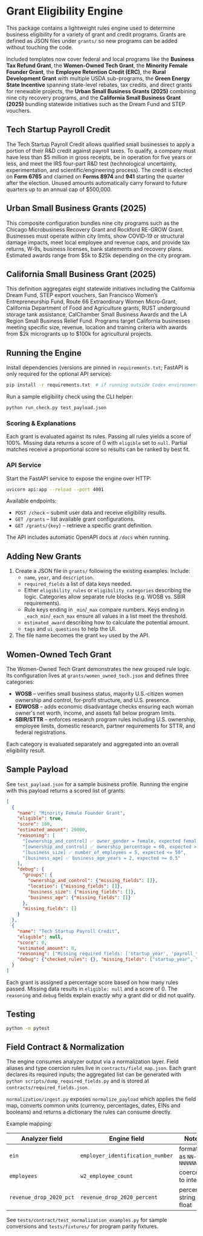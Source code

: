 # Grant Eligibility Engine

This package contains a lightweight rules engine used to determine business eligibility for a variety of grant and credit programs. Grants are defined as JSON files under `grants/` so new programs can be added without touching the code.

Included templates now cover federal and local programs like the **Business Tax Refund Grant**, the **Women-Owned Tech Grant**, the **Minority Female Founder Grant**, the **Employee Retention Credit (ERC)**, the **Rural Development Grant** with multiple USDA sub-programs, the **Green Energy State Incentive** spanning state-level rebates, tax credits, and direct grants for renewable projects, the **Urban Small Business Grants (2025)** combining nine city recovery programs, and the **California Small Business Grant (2025)** bundling statewide initiatives such as the Dream Fund and STEP vouchers.

## Tech Startup Payroll Credit

The Tech Startup Payroll Credit allows qualified small businesses to apply a portion of their R&D credit against payroll taxes. To qualify, a company must have less than $5 million in gross receipts, be in operation for five years or less, and meet the IRS four-part R&D test (technological uncertainty, experimentation, and scientific/engineering process). The credit is elected on **Form 6765** and claimed on **Forms 8974** and **941** starting the quarter after the election. Unused amounts automatically carry forward to future quarters up to an annual cap of $500,000.

## Urban Small Business Grants (2025)

This composite configuration bundles nine city programs such as the Chicago Microbusiness Recovery Grant and Rockford RE-GROW Grant. Businesses must operate within city limits, show COVID‑19 or structural damage impacts, meet local employee and revenue caps, and provide tax returns, W‑9s, business licenses, bank statements and recovery plans. Estimated awards range from $5k to $25k depending on the city program.

## California Small Business Grant (2025)

This definition aggregates eight statewide initiatives including the California Dream Fund, STEP export vouchers, San Francisco Women’s Entrepreneurship Fund, Route 66 Extraordinary Women Micro‑Grant, California Department of Food and Agriculture grants, RUST underground storage tank assistance, CalChamber Small Business Awards and the LA Region Small Business Relief Fund. Programs target California businesses meeting specific size, revenue, location and training criteria with awards from $2k microgrants up to $100k for agricultural projects.

## Running the Engine

Install dependencies (versions are pinned in `requirements.txt`; FastAPI is only required for the optional API service):

```bash
pip install -r requirements.txt  # if running outside Codex environment
```

Run a sample eligibility check using the CLI helper:

```bash
python run_check.py test_payload.json
```

### Scoring & Explanations

Each grant is evaluated against its rules. Passing all rules yields a score of 100%. Missing data returns a score of 0 with `eligible` set to `null`. Partial matches receive a proportional score so results can be ranked by best fit.

### API Service

Start the FastAPI service to expose the engine over HTTP:

```bash
uvicorn api:app --reload --port 4001
```

Available endpoints:

- `POST /check` – submit user data and receive eligibility results.
- `GET /grants` – list available grant configurations.
- `GET /grants/{key}` – retrieve a specific grant definition.

The API includes automatic OpenAPI docs at `/docs` when running.

## Adding New Grants

1. Create a JSON file in `grants/` following the existing examples. Include:
   - `name`, `year`, and `description`.
   - `required_fields` a list of data keys needed.
   - Either `eligibility_rules` or `eligibility_categories` describing the logic. Categories allow separate rule blocks (e.g. WOSB vs. SBIR requirements).
   - Rule keys ending in `_min`/`_max` compare numbers. Keys ending in `_each_min`/`_each_max` ensure all values in a list meet the threshold.
   - `estimated_award` describing how to calculate the potential amount.
   - `tags` and `ui_questions` to help the UI.
2. The file name becomes the grant `key` used by the API.

## Women-Owned Tech Grant

The Women-Owned Tech Grant demonstrates the new grouped rule logic. Its configuration lives at `grants/women_owned_tech.json` and defines three categories:

- **WOSB** – verifies small business status, majority U.S.‑citizen women ownership and control, for‑profit structure, and U.S. presence.
- **EDWOSB** – adds economic disadvantage checks ensuring each woman owner's net worth, income, and assets fall below program limits.
- **SBIR/STTR** – enforces research program rules including U.S. ownership, employee limits, domestic research, partner requirements for STTR, and federal registrations.

Each category is evaluated separately and aggregated into an overall eligibility result.

## Sample Payload

See `test_payload.json` for a sample business profile. Running the engine with this payload returns a scored list of grants:

```json
[
  {
    "name": "Minority Female Founder Grant",
    "eligible": true,
    "score": 100,
    "estimated_amount": 20000,
    "reasoning": [
      "[ownership_and_control] ✅ owner_gender = female, expected female",
      "[ownership_and_control] ✅ ownership_percentage = 60, expected >= 51",
      "[business_size] ✅ number_of_employees = 5, expected <= 50",
      "[business_age] ✅ business_age_years = 2, expected >= 0.5"
    ],
    "debug": {
      "groups": {
        "ownership_and_control": {"missing_fields": []},
        "location": {"missing_fields": []},
        "business_size": {"missing_fields": []},
        "business_age": {"missing_fields": []}
      },
      "missing_fields": []
    }
  },
  {
    "name": "Tech Startup Payroll Credit",
    "eligible": null,
    "score": 0,
    "estimated_amount": 0,
    "reasoning": ["Missing required fields: ['startup_year', 'payroll_total']"],
    "debug": {"checked_rules": {}, "missing_fields": ["startup_year", "payroll_total"]}
  }
]
```

Each grant is assigned a percentage score based on how many rules passed. Missing data results in `eligible: null` and a score of 0. The `reasoning` and `debug` fields explain exactly why a grant did or did not qualify.

## Testing

```bash
python -m pytest
```

## Field Contract & Normalization

The engine consumes analyzer output via a normalization layer. Field
aliases and type coercion rules live in `contracts/field_map.json`. Each
grant declares its required inputs; the aggregated list can be generated
with `python scripts/dump_required_fields.py` and is stored at
`contracts/required_fields.json`.

`normalization/ingest.py` exposes `normalize_payload` which applies the
field map, converts common units (currency, percentages, dates, EINs and
booleans) and returns a dictionary the rules can consume directly.

Example mapping:

| Analyzer field | Engine field | Notes |
| -------------- | ------------ | ----- |
| `ein` | `employer_identification_number` | formatted as `NN-NNNNNNN` |
| `employees` | `w2_employee_count` | coerced to integer |
| `revenue_drop_2020_pct` | `revenue_drop_2020_percent` | percent string → float |

See `tests/contract/test_normalization_examples.py` for sample
conversions and `tests/fixtures/` for program parity fixtures.
